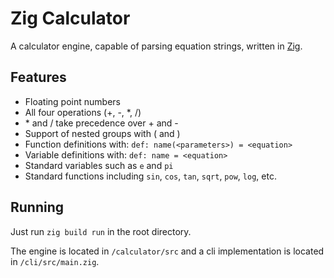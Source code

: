 # Zig Calculator

A calculator engine, capable of parsing equation strings, written in [Zig](https://ziglang.org/).

## Features
- Floating point numbers
- All four operations (+, -, *, /)
- \* and / take precedence over + and -
- Support of nested groups with ( and )
- Function definitions with: `def: name(<parameters>) = <equation>`
- Variable definitions with: `def: name = <equation>`
- Standard variables such as `e` and `pi`
- Standard functions including `sin`, `cos`, `tan`, `sqrt`, `pow`, `log`, etc.

## Running
Just run `zig build run` in the root directory.

The engine is located in `/calculator/src` and a cli implementation is located in `/cli/src/main.zig`.